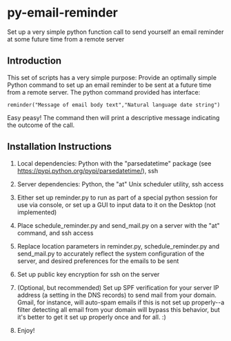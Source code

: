 # py-email-reminder

Set up a very simple python function call to send yourself an email reminder at some future time from a remote server

## Introduction

This set of scripts has a very simple purpose: Provide an optimally simple Python command to set up an email reminder to be sent at a future time from a remote server.  The python command provided has interface:

```
reminder("Message of email body text","Natural language date string")
```

Easy peasy!  The command then will print a descriptive message indicating the outcome of the call.


## Installation Instructions

1. Local dependencies: Python with the "parsedatetime" package (see https://pypi.python.org/pypi/parsedatetime/), ssh

2. Server dependencies: Python, the "at" Unix scheduler utility, ssh access

3. Either set up reminder.py to run as part of a special python session for use via console, or set up a GUI to input data to it on the Desktop (not implemented)

4. Place schedule_reminder.py and send_mail.py on a server with the "at" command, and ssh access

5. Replace location parameters in reminder.py, schedule_reminder.py and send_mail.py to accurately reflect the system configuration of the server, and desired preferences for the emails to be sent

6. Set up public key encryption for ssh on the server

7. (Optional, but recommended) Set up SPF verification for your server IP address (a setting in the DNS records) to send mail from your domain.  Gmail, for instance, will auto-spam emails if this is not set up properly--a filter detecting all email from your domain will bypass this behavior, but it's better to get it set up properly once and for all. :)

8. Enjoy!
